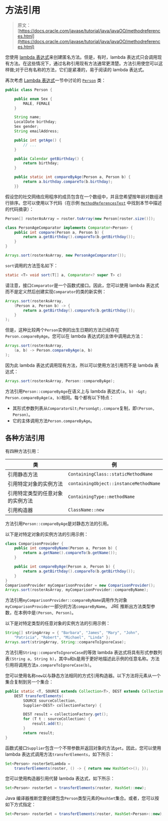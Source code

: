 # 方法引用

> 原文： [https://docs.oracle.com/javase/tutorial/java/javaOO/methodreferences.html](https://docs.oracle.com/javase/tutorial/java/javaOO/methodreferences.html)

您使用 [lambda 表达式](lambdaexpressions.html)来创建匿名方法。但是，有时，lambda 表达式只会调用现有方法。在这些情况下，通过名称引用现有方法通常更清楚。方法引用使您可以这样做;对于已有名称的方法，它们是紧凑的，易于阅读的 lambda 表达式。

再次考虑 [Lambda 表达式](lambdaexpressions.html)一节中讨论的 [`Person`](examples/Person.java) 类：

```java
public class Person {

    public enum Sex {
        MALE, FEMALE
    }

    String name;
    LocalDate birthday;
    Sex gender;
    String emailAddress;

    public int getAge() {
        // ...
    }

    public Calendar getBirthday() {
        return birthday;
    }    

    public static int compareByAge(Person a, Person b) {
        return a.birthday.compareTo(b.birthday);
    }}
```

假设您的社交网络应用程序的成员包含在一个数组中，并且您希望按年龄对数组进行排序。您可以使用以下代码（在示例 [`MethodReferencesTest`](examples/MethodReferencesTest.java) 中找到本节中描述的代码摘录）：

```java
Person[] rosterAsArray = roster.toArray(new Person[roster.size()]);

class PersonAgeComparator implements Comparator<Person> {
    public int compare(Person a, Person b) {
        return a.getBirthday().compareTo(b.getBirthday());
    }
}

Arrays.sort(rosterAsArray, new PersonAgeComparator());
```

`sort`调用的方法签名如下：

```java
static <T> void sort(T[] a, Comparator<? super T> c)
```

请注意，接口`Comparator`是一个函数式接口。因此，您可以使用 lambda 表达式而不是定义然后创建实现`Comparator`的类的新实例：

```java
Arrays.sort(rosterAsArray,
    (Person a, Person b) -> {
        return a.getBirthday().compareTo(b.getBirthday());
    }
);
```

但是，这种比较两个`Person`实例的出生日期的方法已经存在`Person.compareByAge`。您可以在 lambda 表达式的主体中调用此方法：

```java
Arrays.sort(rosterAsArray,
    (a, b) -> Person.compareByAge(a, b)
);
```

因为此 lambda 表达式调用现有方法，所以可以使用方法引用而不是 lambda 表达式：

```java
Arrays.sort(rosterAsArray, Person::compareByAge);
```

方法引用`Person::compareByAge`在语义上与 lambda 表达式`(a, b) -&gt; Person.compareByAge(a, b)`相同。每个都有以下特点：

*   其形式参数列表从`Comparator&lt;Person&gt;.compare`复制，即`(Person, Person)`。
*   它的主体调用方法`Person.compareByAge`。

## 各种方法引用

有四种方法引用：

| 类 | 例 |
| --- | --- |
| 引用静态方法 | `ContainingClass::staticMethodName` |
| 引用特定对象的实例方法 | `containingObject::instanceMethodName` |
| 引用特定类型的任意对象的实例方法 | `ContainingType::methodName` |
| 引用构造器 | `ClassName::new` |

方法引用`Person::compareByAge`是对静态方法的引用。

以下是对特定对象的实例方法的引用示例：

```java
class ComparisonProvider {
    public int compareByName(Person a, Person b) {
        return a.getName().compareTo(b.getName());
    }

    public int compareByAge(Person a, Person b) {
        return a.getBirthday().compareTo(b.getBirthday());
    }
}
ComparisonProvider myComparisonProvider = new ComparisonProvider();
Arrays.sort(rosterAsArray, myComparisonProvider::compareByName);
```

方法引用`myComparisonProvider::compareByName`调用作为对象`myComparisonProvider`一部分的方法`compareByName`。 JRE 推断出方法类型参数，在本例中是`(Person, Person)`。

以下是对特定类型的任意对象的实例方法的引用示例：

```java
String[] stringArray = { "Barbara", "James", "Mary", "John",
    "Patricia", "Robert", "Michael", "Linda" };
Arrays.sort(stringArray, String::compareToIgnoreCase);
```

方法引用`String::compareToIgnoreCase`的等效 lambda 表达式将具有形式参数列表`(String a, String b)`，其中`a`和`b`是用于更好地描述此示例的任意名称。方法引用将调用方法`a.compareToIgnoreCase(b)`。

您可以使用名称`new`以与静态方法相同的方式引用构造器。以下方法将元素从一个集合复制到另一个集合：

```java
public static <T, SOURCE extends Collection<T>, DEST extends Collection<T>>
    DEST transferElements(
        SOURCE sourceCollection,
        Supplier<DEST> collectionFactory) {

        DEST result = collectionFactory.get();
        for (T t : sourceCollection) {
            result.add(t);
        }
        return result;
}
```

函数式接口`Supplier`包含一个不带参数并返回对象的方法`get`。因此，您可以使用 lambda 表达式调用方法`transferElements`，如下所示：

```java
Set<Person> rosterSetLambda =
    transferElements(roster, () -> { return new HashSet<>(); });
```

您可以使用构造器引用代替 lambda 表达式，如下所示：

```java
Set<Person> rosterSet = transferElements(roster, HashSet::new);
```

Java 编译器推断您要创建包含`Person`类型元素的`HashSet`集合。或者，您可以按如下方式指定：

```java
Set<Person> rosterSet = transferElements(roster, HashSet<Person>::new);
```